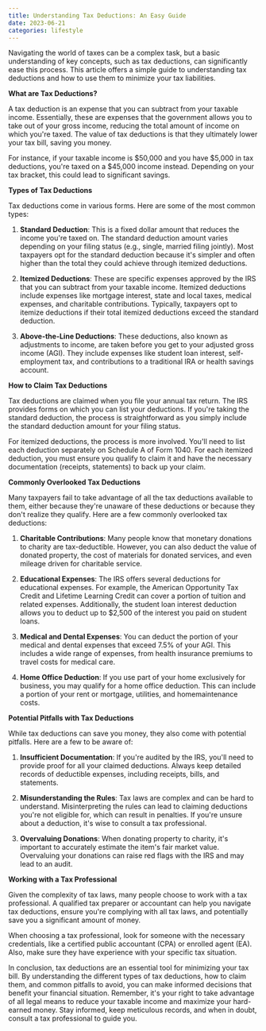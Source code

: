 ```yaml
---
title: Understanding Tax Deductions: An Easy Guide
date: 2023-06-21
categories: lifestyle
---
```



Navigating the world of taxes can be a complex task, but a basic understanding of key concepts, such as tax deductions, can significantly ease this process. This article offers a simple guide to understanding tax deductions and how to use them to minimize your tax liabilities.

**What are Tax Deductions?**

A tax deduction is an expense that you can subtract from your taxable income. Essentially, these are expenses that the government allows you to take out of your gross income, reducing the total amount of income on which you're taxed. The value of tax deductions is that they ultimately lower your tax bill, saving you money.

For instance, if your taxable income is $50,000 and you have $5,000 in tax deductions, you're taxed on a $45,000 income instead. Depending on your tax bracket, this could lead to significant savings.

**Types of Tax Deductions**

Tax deductions come in various forms. Here are some of the most common types:

1. **Standard Deduction**: This is a fixed dollar amount that reduces the income you're taxed on. The standard deduction amount varies depending on your filing status (e.g., single, married filing jointly). Most taxpayers opt for the standard deduction because it's simpler and often higher than the total they could achieve through itemized deductions.

2. **Itemized Deductions**: These are specific expenses approved by the IRS that you can subtract from your taxable income. Itemized deductions include expenses like mortgage interest, state and local taxes, medical expenses, and charitable contributions. Typically, taxpayers opt to itemize deductions if their total itemized deductions exceed the standard deduction.

3. **Above-the-Line Deductions**: These deductions, also known as adjustments to income, are taken before you get to your adjusted gross income (AGI). They include expenses like student loan interest, self-employment tax, and contributions to a traditional IRA or health savings account.

**How to Claim Tax Deductions**

Tax deductions are claimed when you file your annual tax return. The IRS provides forms on which you can list your deductions. If you're taking the standard deduction, the process is straightforward as you simply include the standard deduction amount for your filing status.

For itemized deductions, the process is more involved. You'll need to list each deduction separately on Schedule A of Form 1040. For each itemized deduction, you must ensure you qualify to claim it and have the necessary documentation (receipts, statements) to back up your claim.

**Commonly Overlooked Tax Deductions**

Many taxpayers fail to take advantage of all the tax deductions available to them, either because they're unaware of these deductions or because they don't realize they qualify. Here are a few commonly overlooked tax deductions:

1. **Charitable Contributions**: Many people know that monetary donations to charity are tax-deductible. However, you can also deduct the value of donated property, the cost of materials for donated services, and even mileage driven for charitable service.

2. **Educational Expenses**: The IRS offers several deductions for educational expenses. For example, the American Opportunity Tax Credit and Lifetime Learning Credit can cover a portion of tuition and related expenses. Additionally, the student loan interest deduction allows you to deduct up to $2,500 of the interest you paid on student loans.

3. **Medical and Dental Expenses**: You can deduct the portion of your medical and dental expenses that exceed 7.5% of your AGI. This includes a wide range of expenses, from health insurance premiums to travel costs for medical care.

4. **Home Office Deduction**: If you use part of your home exclusively for business, you may qualify for a home office deduction. This can include a portion of your rent or mortgage, utilities, and homemaintenance costs.

**Potential Pitfalls with Tax Deductions**

While tax deductions can save you money, they also come with potential pitfalls. Here are a few to be aware of:

1. **Insufficient Documentation**: If you're audited by the IRS, you'll need to provide proof for all your claimed deductions. Always keep detailed records of deductible expenses, including receipts, bills, and statements.

2. **Misunderstanding the Rules**: Tax laws are complex and can be hard to understand. Misinterpreting the rules can lead to claiming deductions you're not eligible for, which can result in penalties. If you're unsure about a deduction, it's wise to consult a tax professional.

3. **Overvaluing Donations**: When donating property to charity, it's important to accurately estimate the item's fair market value. Overvaluing your donations can raise red flags with the IRS and may lead to an audit.

**Working with a Tax Professional**

Given the complexity of tax laws, many people choose to work with a tax professional. A qualified tax preparer or accountant can help you navigate tax deductions, ensure you're complying with all tax laws, and potentially save you a significant amount of money.

When choosing a tax professional, look for someone with the necessary credentials, like a certified public accountant (CPA) or enrolled agent (EA). Also, make sure they have experience with your specific tax situation.

In conclusion, tax deductions are an essential tool for minimizing your tax bill. By understanding the different types of tax deductions, how to claim them, and common pitfalls to avoid, you can make informed decisions that benefit your financial situation. Remember, it's your right to take advantage of all legal means to reduce your taxable income and maximize your hard-earned money. Stay informed, keep meticulous records, and when in doubt, consult a tax professional to guide you.
